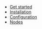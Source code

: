 * [Get started](get-started.md)
* [Installation](installation.md)
* [Configuration](configuration.md)
* [Nodes](nodes.md)
